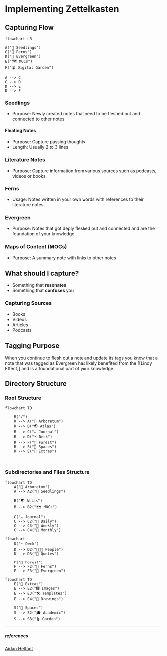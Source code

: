 # Implementing Zettelkasten

## Capturing Flow

```mermaid
flowchart LR

A("️🌱 Seedlings")
C("️🌿 Ferns")
D("🌲 Evergreen")
E("🗺️ MOCs")
F("🪴 Digital Garden")

A --> C
C --> D
D --> E
D --> F

```

### Seedlings

- Purpose: Newly created notes that need to be fleshed out and connected to other notes

#### Fleating Notes

- Purpose: Capture passing thoughts
- Length: Usually 2 to 3 lines

### Literature Notes

- Purpose: Capture information from various sources such as podcasts, videos or books

### Ferns

- Usage: Notes written in your own words with references to their literature notes.

### Evergreen

- Purpose: Notes that got deply fleshed out and connected and are the foundation of your knowledge

### Maps of Content (MOCs)

- Purpose: A summary note with links to other notes

## What should I capture?

- Something that **resonates**
- Something that **confuses** you

### Capturing Sources

- Books
- Videos
- Articles
- Podcasts

## Tagging Purpose

When you continue to flesh out a note and update its tags you know that a note that was tagged as Evergreen has likely benefited from the [[Lindy Effect]] and is a foundational part of your knowledge.

## Directory Structure

### Root Structure

```mermaid
flowchart TD

	R("/")
    R --> A("️🏡 Arboretum")
	R --> B("🌏 Atlas")
    R --> C("✏️ Journal")
    R --> D("🃏 Deck")
    R --> F("🌳 Forest")
	R --> S("🚀 Spaces")
	R --> E("🎉 Extras")
	
	
```

### Subdirectories and Files Structure

```mermaid
flowchart TD
    A("️🏡 Arboretum")
    A --> A2("🌱 Seedlings")

	B("🌏 Atlas")
    B --> B2("🗺️ MOCs")

    C("✏️ Journal")
    C --> C2("️🌻 Daily")
    C --> C3("️🔆 Weekly")
    C --> C4("🌙 Monthly")

```

```mermaid TD
flowchart 
    D("🃏 Deck")
    D --> D2("👨‍👩‍👧 People")
    D --> D3("🔗 Quotes")

    F("🌳 Forest")
    F --> F2("️🌿 Ferns")
    F --> F3("🌲 Evergreen")

```

```mermaid
flowchart TD
	E("🎉 Extras")
    E --> E2("🎆 Images")
    E --> E3("🛠️ Templates")
    E --> E4("🎨 Drawings")

	S("🚀 Spaces")
	S --> S2("🎓 Academic")
	S --> S3("🪴 Garden")
```

---

##### references
[Aidan Helfant](Https://Youtu.Be/WvAZ9-HmWQU?Si=VVQsIZAJKdFonMxn)
